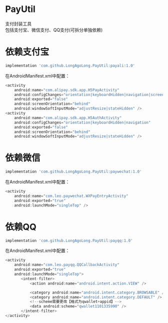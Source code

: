 # PayUtil
支付封装工具  
包括支付宝、微信支付、QQ支付(可拆分单独依赖)
# 依赖支付宝
```javascript
implementation 'com.github.LongAgoLong.PayUtil:payali:1.0'  
```
在AndroidManifest.xml中配置：
```javascript
<activity
    android:name="com.alipay.sdk.app.H5PayActivity"
    android:configChanges="orientation|keyboardHidden|navigation|screenSize"
    android:exported="false"
    android:screenOrientation="behind"
    android:windowSoftInputMode="adjustResize|stateHidden" />
<activity
    android:name="com.alipay.sdk.app.H5AuthActivity"
    android:configChanges="orientation|keyboardHidden|navigation"
    android:exported="false"
    android:screenOrientation="behind"
    android:windowSoftInputMode="adjustResize|stateHidden" />
```   
# 依赖微信
```javascript
implementation 'com.github.LongAgoLong.PayUtil:paywechat:1.0'  
```
在AndroidManifest.xml中配置：
```javascript
<activity
    android:name="com.leo.paywechat.WXPayEntryActivity"
    android:exported="true"
    android:launchMode="singleTop" />
```    
# 依赖QQ
```javascript
implementation 'com.github.LongAgoLong.PayUtil:payqq:1.0'  
```
在AndroidManifest.xml中配置：
```javascript
<activity
    android:name="com.leo.payqq.QQCallbackActivity"
    android:exported="true"
    android:launchMode="singleTop">
       <intent-filter>
           <action android:name="android.intent.action.VIEW" />

           <category android:name="android.intent.category.BROWSABLE" />
           <category android:name="android.intent.category.DEFAULT" />
           <!--scheme需要更改【格式为qwallet+appid】-->
           <data android:scheme="qwallet1101335990" />
       </intent-filter>
</activity>
```
